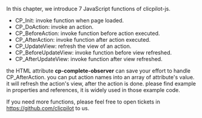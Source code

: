 In this chapter, we introduce 7 JavaScript functions of clicpilot-js.

* CP_Init: invoke function when page loaded.
* CP_DoAction: invoke an action.
* CP_BeforeAction: invoke function before action executed.
* CP_AfterAction: invoke function after action executed.
* CP_UpdateView: refresh the view of an action.
* CP_BeforeUpdateView: invoke function before view refreshed.
* CP_AfterUpdateView: invoke function after view refreshed.

the HTML attribute __cp-complete-observer__ can save your effort to handle CP_AfterAction. you can put action names into an array of attribute's value. it will refresh the action's view, after the action is done. please find example in properties and references, it is widely used in those example code.

If you need more functions, please feel free to open tickets in https://github.com/clicpilot to us.